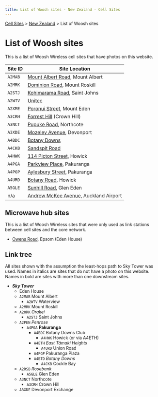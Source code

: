 ```yaml
---
title: List of Woosh sites - New Zealand - Cell Sites
---
```


[Cell Sites](../) > [New Zealand](./) > List of Woosh sites

# List of Woosh sites

This is a list of Woosh Wireless cell sites that have photos on this website.

Site ID | Site Location
------- | -------------
`A2MAB` | [Mount Albert Road](./auk/albert-eden/mount-albert#mount-albert-road), Mount Albert
`A2MRK` | [Dominion Road](./auk/puketāpapa/#dominion-road), Mount Roskill
`A2STJ` | [Kohimarama Road](./auk/ōrākei/saint-johns#kohimarama-road), Saint Johns
`A2WTV` | [Unitec](./auk/albert-eden/unitec#building-017)
`A2XME` | [Poronui Street](./auk/albert-eden/mount-eden), Mount Eden
`A3CRH` | [Forrest Hill](./auk/devonport-takapuna/#forrest-hill) (Crown Hill)
`A3NCT` | [Pupuke Road](./auk/kaipātiki/pupuke-road), Northcote
`A3XDE` | [Mozeley Avenue](./auk/devonport-takapuna/devonport#mozeley-avenue), Devonport
`A4BDC` | [Botany Downs](./auk/howick/#botany-downs)
`A4CKB` | [Sandspit Road](./auk/howick/cockle-bay)
`A4HWK` | [114 Picton Street](./auk/howick/howick-village#114-picton-street), Howick
`A4PGA` | [Parkview Place](./auk/howick/pakuranga#parkview-place), Pakuranga
`A4PGP` | [Aylesbury Street](./auk/howick/pakuranga#aylesbury-street), Pakuranga
`A4URD` | [Botany Road](./auk/howick/howick#botany-road), Howick
`A5GLE` | [Sunhill Road](./auk/henderson-massey/#sunhill-road), Glen Eden
n/a     | [Andrew McKee Avenue](./auk/māngere-ōtāhuhu/#andrew-mckee-avenue), Auckland Airport

## Microwave hub sites

This is a list of Woosh Wireless sites that were only used as link stations between cell sites and the core network.

* [Owens Road](./auk/albert-eden/epsom#75-owens-road), Epsom (Eden House)

## Link tree

All sites shown with the assumption the least-hops path to Sky Tower was used. Names in italics are sites that do not
have a photo on this website. Names in bold are sites with more than one downstream sites.

* __*Sky Tower*__
    * Eden House
    * `A2MAB` Mount Albert
        * `A2WTV` Waterview
    * `A2MRK` Mount Roskill
    * `A2ORK` *Orakei*
        * `A2STJ` Saint Johns
    * `A2PEN` *Penrose*
        * `A4PGA` __Pakuranga__
            * `A4BDC` Botany Downs Club
                * `A4HWK` Howick (or via A4ETH)
            * `A4ETH` *East Tāmaki Heights*
                * `A4URD` Union Road
            * `A4PGP` Pakuranga Plaza
            * `A4BTD` *Botany Downs*
                * `A4CKB` Cockle Bay
    * `A2RSB` *Rosebank*
        * `A5GLE` Glen Eden
    * `A3NCT` Northcote
        * `A3CRH` Crown Hill
    * `A3XDE` Devonport Exchange

